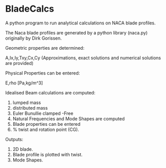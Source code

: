 ﻿# BladeCalcs


A python program to run analytical calculations on NACA blade profiles.


The Naca blade profiles are generated by a python library (naca.py) originally by Dirk Gorissen.


Geometric properties are determined:


A,Ix,Iy,Txy,Cx,Cy (Approximations, exact solutions and numerical solutions are provided)


Physical Properties can be entered:


E,rho [Pa,kg/m^3]


Idealised Beam calculations are computed:


1. lumped mass
2. distributed mass
3. Euler Bunullie clamped -Free
4. Natural Frequencies and Mode Shapes are computed
5. Blade properties can be entered
6. % twist and rotation point (CG).


Outputs:


1. 2D blade.
2. Blade profile is plotted with twist.
3. Mode Shapes.